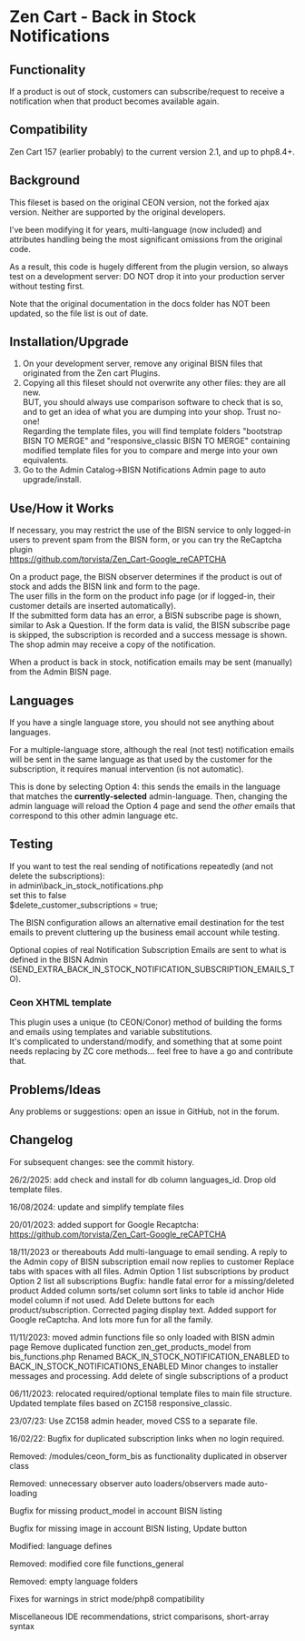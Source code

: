 # Zen Cart - Back in Stock Notifications

## Functionality
If a product is out of stock, customers can subscribe/request to receive a notification when that product becomes available again.

## Compatibility
Zen Cart 157 (earlier probably) to the current version 2.1, and up to php8.4+.

## Background
This fileset is based on the original CEON version, not the forked ajax version. Neither are supported by the original developers.

I've been modifying it for years, multi-language (now included) and attributes handling being the most significant omissions from the original code.

As a result, this code is hugely different from the plugin version, so always test on a development server: DO NOT drop it into your production server without testing first.  

Note that the original documentation in the docs folder has NOT been updated, so the file list is out of date.

## Installation/Upgrade
1. On your development server, remove any original BISN files that originated from the Zen cart Plugins.
1. Copying all this fileset should not overwrite any other files: they are all new.  
BUT, you should always use comparison software to check that is so, and to get an idea of what you are dumping into your shop. Trust no-one!  
Regarding the template files, you will find template folders "bootstrap BISN TO MERGE" and "responsive_classic BISN TO MERGE" containing modified template files for you to compare and merge into your own equivalents.
1. Go to the Admin Catalog->BISN Notifications Admin page to auto upgrade/install.

## Use/How it Works
If necessary, you may restrict the use of the BISN service to only logged-in users to prevent spam from the BISN form, or you can try the ReCaptcha plugin  
https://github.com/torvista/Zen_Cart-Google_reCAPTCHA

On a product page, the BISN observer determines if the product is out of stock and adds the BISN link and form to the page.  
The user fills in the form on the product info page (or if logged-in, their customer details are inserted automatically).  
If the submitted form data has an error, a BISN subscribe page is shown, similar to Ask a Question.
If the form data is valid, the BISN subscribe page is skipped, the subscription is recorded and a success message is shown.  
The shop admin may receive a copy of the notification.

When a product is back in stock, notification emails may be sent (manually) from the Admin BISN page.

## Languages
If you have a single language store, you should not see anything about languages.

For a multiple-language store, although the real (not test) notification emails will be sent in the same language as that used by the customer for the subscription, it requires manual intervention (is not automatic).

This is done by selecting Option 4: this sends the emails in the language that matches the **currently-selected** admin-language.
Then, changing the admin language will reload the Option 4 page and send the *other* emails that correspond to this other admin language etc.

## Testing
If you want to test the real sending of notifications repeatedly (and not delete the subscriptions):  
in admin\back_in_stock_notifications.php  
set this to false  
$delete_customer_subscriptions = true;  

The BISN configuration allows an alternative email destination for the test emails to prevent cluttering up the business email account while testing.

Optional copies of real Notification Subscription Emails are sent to what is defined in the BISN Admin (SEND_EXTRA_BACK_IN_STOCK_NOTIFICATION_SUBSCRIPTION_EMAILS_TO).

### Ceon XHTML template
This plugin uses a unique (to CEON/Conor) method of building the forms and emails using templates and variable substitutions.  
It's complicated to understand/modify, and something that at some point needs replacing by ZC core methods... feel free to have a go and contribute that.

## Problems/Ideas
Any problems or suggestions: open an issue in GitHub, not in the forum.

## Changelog
For subsequent changes: see the commit history.

26/2/2025: add check and install for db column languages_id. Drop old template files.  

16/08/2024: update and simplify template files

20/01/2023: added support for Google Recaptcha: https://github.com/torvista/Zen_Cart-Google_reCAPTCHA

18/11/2023 or thereabouts
Add multi-language to email sending.
A reply to the Admin copy of BISN subscription email now replies to customer
Replace tabs with spaces with all files.
Admin
Option 1 list subscriptions by product
Option 2 list all subscriptions 
Bugfix: handle fatal error for a missing/deleted product
Added column sorts/set column sort links to table id anchor
Hide model column if not used.
Add Delete buttons for each product/subscription.
Corrected paging display text.
Added support for Google reCaptcha.
And lots more fun for all the family.

11/11/2023: moved admin functions file so only loaded with BISN admin page
Remove duplicated function zen_get_products_model from bis_functions.php
Renamed BACK_IN_STOCK_NOTIFICATION_ENABLED to BACK_IN_STOCK_NOTIFICATIONS_ENABLED
Minor changes to installer messages and processing.
Add delete of single subscriptions of a product

06/11/2023: relocated required/optional template files to main file structure.
Updated template files based on ZC158 responsive_classic.

23/07/23:
Use ZC158 admin header, moved CSS to a separate file.

16/02/22:
Bugfix for duplicated subscription links when no login required.

Removed: /modules/ceon_form_bis as functionality duplicated in observer class

Removed: unnecessary observer auto loaders/observers made auto-loading 

Bugfix for missing product_model in account BISN listing

Bugfix for missing image in account BISN listing, Update button

Modified: language defines

Removed: modified core file functions_general

Removed: empty language folders

Fixes for warnings in strict mode/php8 compatibility

Miscellaneous IDE recommendations, strict comparisons, short-array syntax
